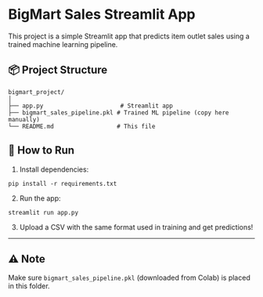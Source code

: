 # BigMart Sales Streamlit App

This project is a simple Streamlit app that predicts item outlet sales using a trained machine learning pipeline.

## 📦 Project Structure

```
bigmart_project/
│
├── app.py                      # Streamlit app
├── bigmart_sales_pipeline.pkl # Trained ML pipeline (copy here manually)
└── README.md                  # This file
```

## 🚀 How to Run

1. Install dependencies:

```
pip install -r requirements.txt
```

2. Run the app:

```
streamlit run app.py
```

3. Upload a CSV with the same format used in training and get predictions!

---

## ⚠️ Note
Make sure `bigmart_sales_pipeline.pkl` (downloaded from Colab) is placed in this folder.